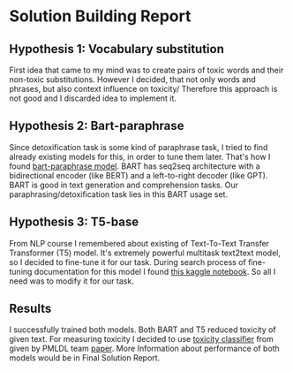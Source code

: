 # Solution Building Report

## Hypothesis 1: Vocabulary substitution

First idea that came to my mind was to create pairs of toxic words and their non-toxic substitutions. However I decided, that not only words and phrases, but also context influence on toxicity/ Therefore this approach is not good and I discarded idea to implement it.

## Hypothesis 2: Bart-paraphrase

Since detoxification task is some kind of paraphrase task, I tried to find already existing models for this, in order to tune them later. That's how I found [bart-paraphrase model](https://huggingface.co/eugenesiow/bart-paraphrase). BART has seq2seq architecture with a bidirectional encoder (like BERT) and a left-to-right decoder (like GPT). BART is good in text generation and comprehension tasks. Our paraphrasing/detoxification task lies in this BART usage set.

## Hypothesis 3: T5-base

From NLP course I remembered about existing of Text-To-Text Transfer Transformer (T5) model. It's extremely powerful multitask text2text model, so I decided to fine-tune it for our task. During search process of fine-tuning documentation for this model I found [this kaggle notebook](https://www.kaggle.com/code/bunnyyy/t5-tuning-for-paraphrasing-questions/notebook). So all I need was to modify it for our task.

## Results

I successfully trained both models. Both BART and T5 reduced toxicity of given text. For measuring toxicity I decided to use [toxicity classifier](https://huggingface.co/s-nlp/roberta_toxicity_classifier) from given by PMLDL team [paper](https://arxiv.org/abs/2109.08914). More Information about performance of both models would be in Final Solution Report.
